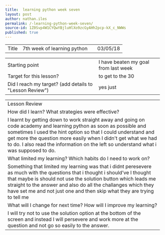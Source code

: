 ```yaml
---
title:  learning python week seven
layout: post
author: nathan.iles
permalink: /-learning-python-week-seven/
source-id: 1Z0Svp4W1CYQwYBjluHlXo9zcGyAHh2pcp-kX_c_NWWs
published: true
---
```

<table>
  <tr>
    <td>Title</td>
    <td>7th week of learning python</td>
    <td></td>
    <td>03/05/18</td>
  </tr>
</table>


<table>
  <tr>
    <td>Starting point</td>
    <td>I have beaten my goal  from last week </td>
  </tr>
  <tr>
    <td>Target for this lesson?</td>
    <td>to get to the 30</td>
  </tr>
  <tr>
    <td>Did I reach my target? 
(add details to "Lesson Review")</td>
    <td>yes just</td>
  </tr>
</table>


<table>
  <tr>
    <td>Lesson Review</td>
  </tr>
  <tr>
    <td>How did I learn? What strategies were effective? </td>
  </tr>
  <tr>
    <td>I learnt by getting down to work straight away and going on code academy and learning python as soon as possible and sometimes I used the hint option so that I could understand and get more the question more easily when I didn't get what we had to do. I also read the information on the left so understand what i was supposed to do.</td>
  </tr>
  <tr>
    <td>What limited my learning? Which habits do I need to work on? </td>
  </tr>
  <tr>
    <td>Something that limited my learning was that i didnt peresevere as much with the questions that i thought i should’ve I thought that maybe is should not use the solution button which leads me straight to the answer and also do all the challanges which they have set me and not just one and then skip what they are trying to tell me
</td>
  </tr>
  <tr>
    <td>What will I change for next time? How will I improve my learning?</td>
  </tr>
  <tr>
    <td>I will try not to use the solution option at the bottom of the screen and instead I will persevere and work more at the question and not go so easily to the answer.</td>
  </tr>
</table>


